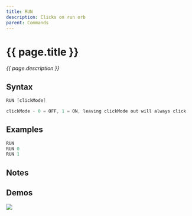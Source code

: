 ```yaml
---
title: RUN
description: Clicks on run orb
parent: Commands
---
```


# {{ page.title }}

_{{ page.description }}_

## Syntax

```java
RUN [clickMode] 

clickMode - 0 = OFF, 1 = ON, leaving clickMode out will always click
```

## Examples

```java
RUN
RUN 0
RUN 1
```

## Notes


## Demos

![](N/A)

